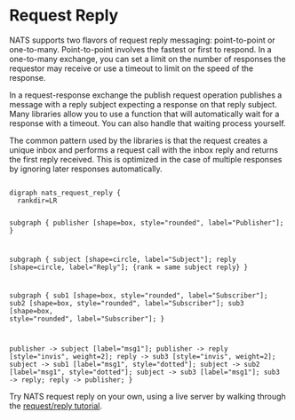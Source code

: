 # Request Reply

NATS supports two flavors of request reply messaging: point-to-point or one-to-many. Point-to-point involves the fastest or first to respond. In a one-to-many exchange, you can set a limit on the number of responses the requestor may receive or use a timeout to limit on the speed of the response.

In a request-response exchange the publish request operation publishes a message with a reply subject expecting a response on that reply subject. Many libraries allow you to use a function that will automatically wait for a response with a timeout. You can also handle that waiting process yourself.

The common pattern used by the libraries is that the request creates a unique inbox and performs a request call with the inbox reply and returns the first reply received. This is optimized in the case of multiple responses by ignoring later responses automatically.

<div class="graphviz"><code data-viz="dot">
digraph nats_request_reply {
  rankdir=LR

  subgraph {
    publisher [shape=box, style="rounded", label="Publisher"];
  }

  subgraph {
    subject [shape=circle, label="Subject"];
    reply [shape=circle, label="Reply"];
    {rank = same subject reply}
  }

  subgraph {
    sub1 [shape=box, style="rounded", label="Subscriber"];
    sub2 [shape=box, style="rounded", label="Subscriber"];
    sub3 [shape=box, style="rounded", label="Subscriber"];
  }

  publisher -> subject [label="msg1"];
  publisher -> reply [style="invis", weight=2];
  reply -> sub3 [style="invis", weight=2];
  subject -> sub1 [label="msg1", style="dotted"];
  subject -> sub2 [label="msg1", style="dotted"];
  subject -> sub3 [label="msg1"];
  sub3 -> reply;
  reply -> publisher;
}
</code></div>

Try NATS request reply on your own, using a live server by walking through the [request/reply tutorial](../tutorials/reqreply.md).
